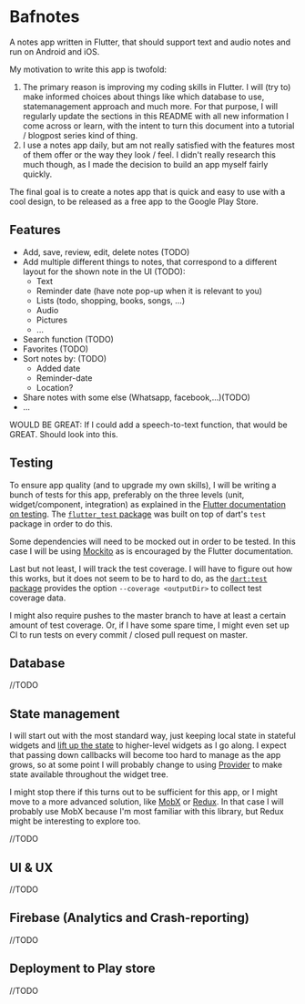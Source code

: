 # Bafnotes

A notes app written in Flutter, that should support text and audio notes and run on Android and iOS.

My motivation to write this app is twofold:

1. The primary reason is improving my coding skills in Flutter. I will (try to) make informed choices about things like which database to use, statemanagement approach and much more. For that purpose, I will regularly update the sections in this README with all new information I come across or learn, with the intent to turn this document into a tutorial / blogpost series kind of thing.
2. I use a notes app daily, but am not really satisfied with the features most of them offer or the way they look / feel. I didn't really research this much though, as I made the decision to build an app myself fairly quickly.

The final goal is to create a notes app that is quick and easy to use with a cool design, to be released as a free app to the Google Play Store.

## Features

- Add, save, review, edit, delete notes (TODO)
- Add multiple different things to notes, that correspond to a different layout for the shown note in the UI (TODO):
  - Text
  - Reminder date (have note pop-up when it is relevant to you)
  - Lists (todo, shopping, books, songs, ...)
  - Audio
  - Pictures
  - ...
- Search function (TODO)
- Favorites (TODO)
- Sort notes by: (TODO)
  - Added date
  - Reminder-date
  - Location?
- Share notes with some else (Whatsapp, facebook,...)(TODO)
- ...

WOULD BE GREAT:
If I could add a speech-to-text function, that would be GREAT. Should look into this.

## Testing

To ensure app quality (and to upgrade my own skills), I will be writing a bunch of tests for this app, preferably on the three levels (unit, widget/component, integration) as explained in the [Flutter documentation on testing][5]. The [`flutter_test` package][6] was built on top of dart's `test` package in order to do this.

Some dependencies will need to be mocked out in order to be tested. In this case I will be using [Mockito][7] as is encouraged by the Flutter documentation.

Last but not least, I will track the test coverage. I will have to figure out how this works, but it does not seem to be to hard to do, as the [`dart:test` package][8] provides the option `--coverage <outputDir>` to collect test coverage data.

I might also require pushes to the master branch to have at least a certain amount of test coverage. Or, if I have some spare time, I might even set up CI to run tests on every commit / closed pull request on master.

## Database

//TODO

## State management

I will start out with the most standard way, just keeping local state in stateful widgets and [lift up the state][1] to higher-level widgets as I go along. I expect that passing down callbacks will become too hard to manage as the app grows, so at some point I will probably change to using [Provider][2] to make state available throughout the widget tree.

I might stop there if this turns out to be sufficient for this app, or I might move to a more advanced solution, like [MobX][3] or [Redux][4]. In that case I will probably use MobX because I'm most familiar with this library, but Redux might be interesting to explore too.

//TODO

## UI & UX

//TODO

## Firebase (Analytics and Crash-reporting)

//TODO

## Deployment to Play store

//TODO

[1]: https://flutter.dev/docs/development/data-and-backend/state-mgmt/simple#lifting-state-up
[2]: https://pub.dev/packages/provider
[3]: https://pub.dev/packages/mobx
[4]: https://pub.dev/packages/flutter_redux
[5]: https://flutter.dev/docs/testing
[6]: https://api.flutter.dev/flutter/flutter_test/flutter_test-library.html
[7]: https://pub.dev/packages/mockito
[8]: https://github.com/dart-lang/test/blob/master/pkgs/test/README.md

